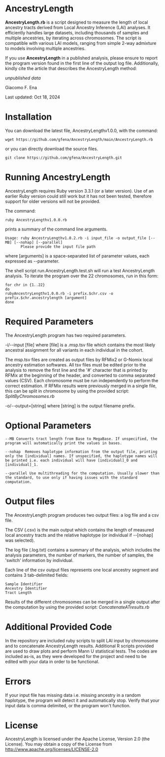 # AncestryLength

**AncestryLength.rb** is a script designed to measure the length of local ancestry tracts derived from Local Ancestry Inference (LAI) analyses. It efficiently handles large datasets, including thousands of samples and multiple ancestries, by iterating across chromosomes. The script is compatible with various LAI models, ranging from simple 2-way admixture to models involving multiple ancestries.

If you use **AncestryLength** in a published analysis, please ensure to report the program version found in the first line of the output log file. Additionally, kindly cite the article that describes the AncestryLength method:

  *unpublished data*

Giacomo F. Ena

Last updated: Oct 18, 2024

# Installation

You can download the latest file, AncestryLengthv1.0.0, with the command:

 ```wget https://github.com/gfena/AncestryLength/main/AncestryLength.rb```

or you can directly download the source files.

```git clone https://github.com/gfena/AncestryLength.git```

# Running AncestryLength

AncestryLength requires Ruby version 3.3.1 (or a later version). Use of an earlier Ruby version could still work but it has not been tested, therefore support for older versions will not be provided.

The command:

```ruby AncestryLengthv1.0.0.rb```

prints a summary of the command line arguments.

```
Usage: ruby AncestryLengthv1.0.2.rb -i input_file -o output_file [--MB] [--nohap] [--parallel]
       Please provide the input file path
```

where [arguments] is a space-separated list of parameter values, each expressed as --parameter.

The shell script run.AncestryLength.test.sh will run a test AncestryLength analysis.
To iterate the program over the 22 chromosomes, run in this form:

```
for chr in {1..22}
do
rubyAncestryLengthv1.0.0.rb -i prefix.$chr.csv -o prefix.$chr.ancestrylength [argument]
done
```

# Required Parameters

The AncestryLength program has two required parameters.

   -i/--input [file] where [file] is a .msp.tsv file which contains the most likely ancestral assignment for all variants in each individual in the cohort. 
   
   The msp.tsv files are created as output files by RFMix2 or G-Nomix local ancestry estimation softwares.
   All tsv files must be edited prior to the analysis to remove the first line and the '#' character that is printed by RFMix at the beginning of the header, and converted to comma separated values (CSV).
   Each chromosome must be run independently to perform the correct estimation. If RFMix results were previously merged in a single file, this can be split in chromosome by using the provided script: _SplitByChromosomes.rb_

   -o/--output=[string] where [string] is the output filename prefix.

# Optional Parameters

    --MB Converts tract length from Base to MegaBase. If unspecified, the program will automatically print the values in bases.
    
    --nohap  Removes haplotype information from the output file, printing only the [individual] names. If unspecified, the haplotype names will be printed i.e. each individual will have [individual]_0 and [individual]_1.
    
    --parallel Use multithreading for the computation. Usually slower than the standard, to use only if having issues with the standard computation.

# Output files

The AncestryLength program produces two output files: a log file and a csv file.

The CSV (.csv) is the main output which contains the length of measured local ancestry tracts and the relative haplotype (or individual if --[nohap] was selected).
   
The log file (.log.txt) contains a summary of the analysis, which includes the analysis parameters, the number of markers, the number of samples, the 'switch' information by individual.

Each line of the csv output files represents one local ancestry segment and contains 3 tab-delimited fields:

    Sample Identifier
    Ancestry Identifier
    Tract Length

Results of the different chromosomes can be merged in a single output after the computation by using the provided script: _ConcatenateATresults.rb_

# Additional Provided Code
In the repository are included ruby scripts to split LAI input by chromosome and to concatenate AncestryLength results. Additional R scripts provided are used to draw plots and perform Mann U statistical tests. The codes are included as-is, as they were developed for the project and need to be edited with your data in order to be functional. 

# Errors
If your input file has missing data i.e. missing ancestry in a random haplotype, the program will detect it and automatically stop.
Verify that your input data is comma delimited, or the program won't function.

# License

AncestryLength is licensed under the Apache License, Version 2.0 (the License). You may obtain a copy of the License from http://www.apache.org/licenses/LICENSE-2.0
